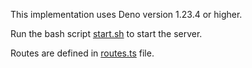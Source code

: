This implementation uses Deno version 1.23.4 or higher.

Run the bash script [start.sh](./start.sh) to start the server.

Routes are defined in [routes.ts](./routes.ts) file.